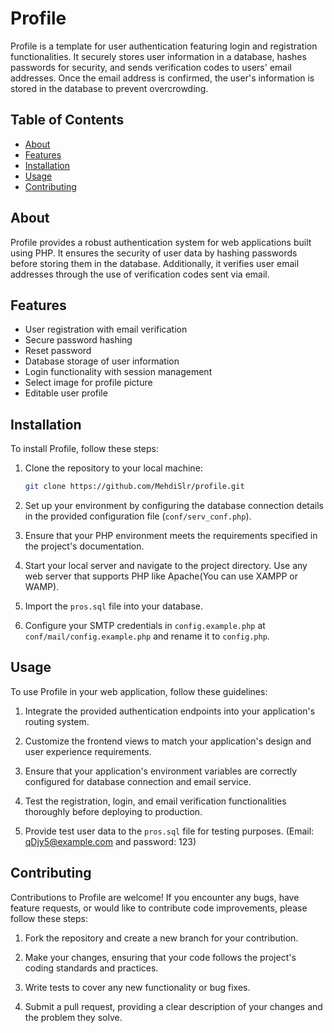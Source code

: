 
# Profile

Profile is a template for user authentication featuring login and registration functionalities. It securely stores user information in a database, hashes passwords for security, and sends verification codes to users' email addresses. Once the email address is confirmed, the user's information is stored in the database to prevent overcrowding.

## Table of Contents

- [About](#about)
- [Features](#features)
- [Installation](#installation)
- [Usage](#usage)
- [Contributing](#contributing)

## About

Profile provides a robust authentication system for web applications built using PHP. It ensures the security of user data by hashing passwords before storing them in the database. Additionally, it verifies user email addresses through the use of verification codes sent via email.

## Features

- User registration with email verification
- Secure password hashing
- Reset password
- Database storage of user information
- Login functionality with session management
- Select image for profile picture
- Editable user profile

## Installation

To install Profile, follow these steps:

1. Clone the repository to your local machine:

   ```bash
   git clone https://github.com/MehdiSlr/profile.git
   ```

2. Set up your environment by configuring the database connection details in the provided configuration file (`conf/serv_conf.php`).

3. Ensure that your PHP environment meets the requirements specified in the project's documentation.

4. Start your local server and navigate to the project directory. Use any web server that supports PHP like Apache(You can use XAMPP or WAMP).

5. Import the `pros.sql` file into your database.

6. Configure your SMTP credentials in `config.example.php` at `conf/mail/config.example.php` and rename it to `config.php`.

## Usage

To use Profile in your web application, follow these guidelines:

1. Integrate the provided authentication endpoints into your application's routing system.

2. Customize the frontend views to match your application's design and user experience requirements.

3. Ensure that your application's environment variables are correctly configured for database connection and email service.

4. Test the registration, login, and email verification functionalities thoroughly before deploying to production.

5. Provide test user data to the `pros.sql` file for testing purposes. (Email: qDjy5@example.com and password: 123)

## Contributing

Contributions to Profile are welcome! If you encounter any bugs, have feature requests, or would like to contribute code improvements, please follow these steps:

1. Fork the repository and create a new branch for your contribution.

2. Make your changes, ensuring that your code follows the project's coding standards and practices.

3. Write tests to cover any new functionality or bug fixes.

4. Submit a pull request, providing a clear description of your changes and the problem they solve.
